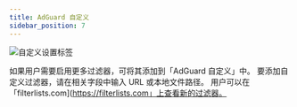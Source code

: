 ```yaml
---
title: AdGuard 自定义
sidebar_position: 7
---
```


![自定义设置标签](https://cdn.adtidy.org/public/Adguard/Blog/AG_for_Safari_in-depth_review/AGCustom.png)

如果用户需要启用更多过滤器，可将其添加到「AdGuard 自定义」中。 要添加自定义过滤器，请在相关字段中输入 URL 或本地文件路径。 用户可以在「filterlists.com](https://filterlists.com」上查看新的过滤器。

